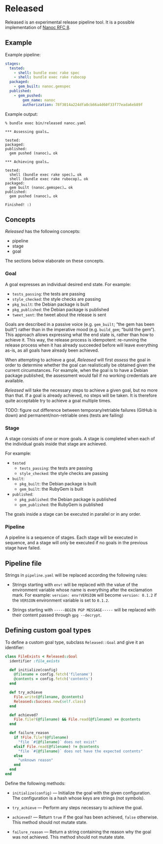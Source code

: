 # Released

Released is an experimental release pipeline tool. It is a possible implementation of [Nanoc RFC 8](https://github.com/nanoc/rfcs/pull/8).

## Example

Example pipeline:

```yaml
stages:
  tested:
    - shell: bundle exec rake spec
    - shell: bundle exec rake rubocop
  packaged:
    - gem_built: nanoc.gemspec
  published:
    - gem_pushed:
        gem_name: nanoc
        authorization: 78f3014a224dfa0cb66a4d60f33f77eada6eb89f
```

Example output:

```
% bundle exec bin/released nanoc.yaml
```

```
*** Assessing goals…

tested:
packaged:
published:
  gem pushed (nanoc)… ok

*** Achieving goals…

tested:
  shell (bundle exec rake spec)… ok
  shell (bundle exec rake rubocop)… ok
packaged:
  gem built (nanoc.gemspec)… ok
published:
  gem pushed (nanoc)… ok

Finished! :)
```

## Concepts

_Released_ has the following concepts:

* pipeline
* stage
* goal

The sections below elaborate on these concepts.

### Goal

A goal expresses an individual desired end state. For example:

* `tests_passing`: the tests are passing
* `style_checked`: the style checks are passing
* `pkg_built`: the Debian package is built
* `pkg_published`: the Debian package is published
* `tweet_sent`: the tweet about the release is sent

Goals are described in a passive voice (e.g. `gem_built`; “the gem has been built”) rather than in the imperative mood (e.g. `build_gem`; “build the gem”). This approach allows expressing what the end state is, rather than how to achieve it. This way, the release process is idempotent: re-running the release process when it has already succeeded before will leave everything as-is, as all goals have already been achieved.

When attempting to achieve a goal, _Released_ will first _assess_ the goal in order to determine whether the goal can realistically be obtained given the current circumstances. For example, when the goal is to have a Debian package published, the assessment would fail if no working credentials are available.

_Released_ will take the necessary steps to achieve a given goal, but no more than that. If a goal is already achieved, no steps will be taken. It is therefore quite acceptable try to achieve a goal multiple times.

TODO: figure out difference between temporary/retriable failures (GitHub is down) and permanent/non-retriable ones (tests are failing)

### Stage

A stage consists of one or more goals. A stage is completed when each of the individual goals inside that stage are achieved.

For example:

* `tested`
  * `tests_passing`: the tests are passing
  * `style_checked`: the style checks are passing
* `built`:
  * `pkg_built`: the Debian package is built
  * `gem_built`: the RubyGem is built
* `published`:
  * `pkg_published`: the Debian package is published
  * `gem_published`: the RubyGem is published

The goals inside a stage can be executed in parallel or in any order.

### Pipeline

A pipeline is a sequence of stages. Each stage will be executed in sequence, and a stage will only be executed if no goals in the previous stage have failed.

## Pipeline file

Strings in `pipeline.yaml` will be replaced according the following rules:

* Strings starting with `env!` will be replaced with the value of the environment variable whose name is everything after the exclamation mark. For example: `version: env!VERSION` will become `version: 0.1.2` if the `VERSION` environment variable is set to `0.1.2`.

* Strings starting with `-----BEGIN PGP MESSAGE-----` will be replaced with their content passed through `gpg --decrypt`.

## Defining custom goal types

To define a custom goal type, subclass `Released::Goal` and give it an identifier:

```ruby
class FileExists < Released::Goal
  identifier :file_exists

  def initialize(config)
    @filename = config.fetch('filename')
    @contents = config.fetch('contents')
  end

  def try_achieve
    File.write(@filename, @contents)
    Released::Success.new(self.class)
  end

  def achieved?
    File.file?(@filename) && File.read(@filename) == @contents
  end

  def failure_reason
    if !File.file?(@filename)
      "file `#{@filename}` does not exist"
    elsif File.read(@filename) != @contents
      "file `#{@filename}` does not have the expected contents"
    else
      "unknown reason"
    end
  end
end
```

Define the following methods:

* `initialize(config)` — Initialize the goal with the given configuration. The configuration is a hash whose keys are strings (not symbols).

* `try_achieve` — Perform any steps necessary to achieve the goal.

* `achieved?` — Return `true` if the goal has been achieved, `false` otherwise. This method should not mutate state.

* `failure_reason` — Return a string containing the reason why the goal was not achieved. This method should not mutate state.
